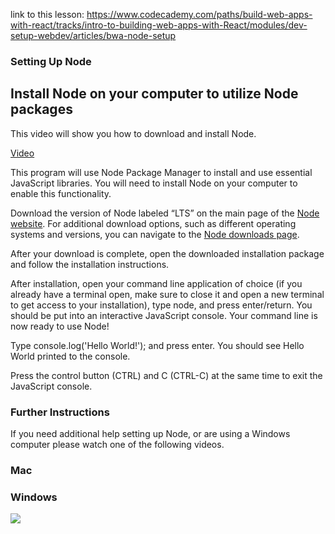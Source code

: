 link to this lesson:
https://www.codecademy.com/paths/build-web-apps-with-react/tracks/intro-to-building-web-apps-with-React/modules/dev-setup-webdev/articles/bwa-node-setup

### Setting Up Node

## Install Node on your computer to utilize Node packages

This video will show you how to download and install Node.

[Video](./nodejs.mp4)

This program will use Node Package Manager to install and use essential JavaScript libraries. You will need to install Node on your computer to enable this functionality.

Download the version of Node labeled “LTS” on the main page of the [Node website](https://nodejs.org/en/). For additional download options, such as different operating systems and versions, you can navigate to the [Node downloads page](https://nodejs.org/en/download/package-manager).

After your download is complete, open the downloaded installation package and follow the installation instructions.

After installation, open your command line application of choice (if you already have a terminal open, make sure to close it and open a new terminal to get access to your installation), type node, and press enter/return. You should be put into an interactive JavaScript console. Your command line is now ready to use Node!

Type console.log('Hello World!'); and press enter. You should see Hello World printed to the console.

Press the control button (CTRL) and C (CTRL-C) at the same time to exit the JavaScript console.

### Further Instructions
If you need additional help setting up Node, or are using a Windows computer please watch one of the following videos.

### Mac

[](https://youtu.be/uDlvILzTdh0)

### Windows

![](./https://youtu.be/gbtsq3ICMBM)
